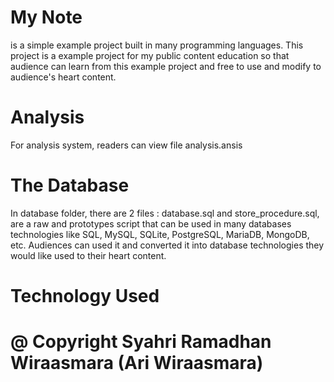 # My Note
is a simple example project built in many programming languages. This project is a example project for my public content education so that audience can learn from this example project and free to use and modify to audience's heart content.

# Analysis
For analysis system, readers can view file analysis.ansis

# The Database
In database folder, there are 2 files : database.sql and store_procedure.sql, are a raw and prototypes script that can be used in many databases technologies like SQL, MySQL, SQLite, PostgreSQL, MariaDB, MongoDB, etc. Audiences can used it and converted it into database technologies they would like used to their heart content.

# Technology Used

# @ Copyright Syahri Ramadhan Wiraasmara (Ari Wiraasmara)